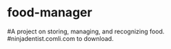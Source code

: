 # food-manager
#A project on storing, managing, and recognizing food.
#ninjadentist.comli.com to download.
